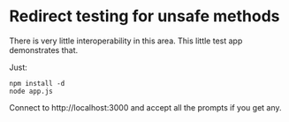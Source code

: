 
# Redirect testing for unsafe methods

There is very little interoperability in this area. This little test app demonstrates that.

Just:

    npm install -d
    node app.js

Connect to http://localhost:3000 and accept all the prompts if you get any.
